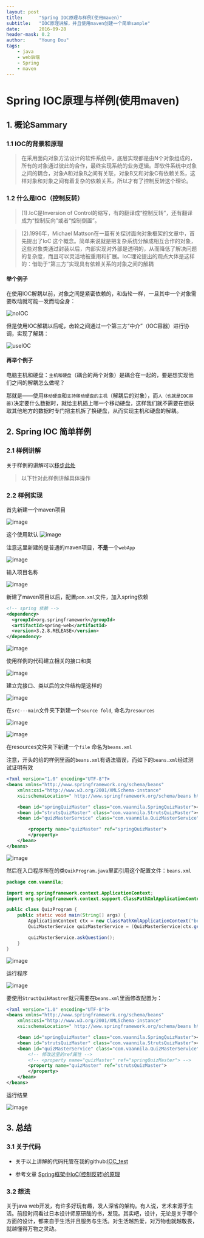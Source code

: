 ```yaml
---
layout: post
title:      "Spring IOC原理与样例(使用maven)"
subtitle:   "IOC原理讲解，并且使用maven创建一个简单sample"
date:       2016-09-28
header-mask: 0.2
author:     "Young Dou"
tags:
    - java
    - web后端
    - Spring
    - maven
---
```



# Spring IOC原理与样例(使用maven)

## 1. 概论Sammary


### 1.1 IOC的背景和原理

> 在采用面向对象方法设计的软件系统中，底层实现都是由N个对象组成的，所有的对象通过彼此的合作，最终实现系统的业务逻辑。即软件系统中对象之间的耦合，对象A和对象B之间有关联，对象B又和对象C有依赖关系，这样对象和对象之间有着复杂的依赖关系，所以才有了控制反转这个理论。

### 1.2 什么是IOC（控制反转）

> (1).IoC是Inversion of Control的缩写，有的翻译成“控制反转”，还有翻译成为“控制反向”或者“控制倒置”。

> (2).1996年，Michael Mattson在一篇有关探讨面向对象框架的文章中，首先提出了IoC 这个概念。简单来说就是把复杂系统分解成相互合作的对象，这些对象类通过封装以后，内部实现对外部是透明的，从而降低了解决问题的复杂度，而且可以灵活地被重用和扩展。IoC理论提出的观点大体是这样的：借助于“第三方”实现具有依赖关系的对象之间的解耦

#### 举个例子

在使用IOC解耦以前，对象之间是紧密依赖的，和齿轮一样，一旦其中一个对象需要改动就可能一发而动全身：

![noIOC](https://raw.githubusercontent.com/youngdou/youngdou.github.io/master/img/post_imag/2016-09-02/img1.png)

但是使用IOC解耦以后呢，齿轮之间通过一个第三方“中介”（IOC容器）进行协调，实现了解耦：

![useIOC](https://raw.githubusercontent.com/youngdou/youngdou.github.io/master/img/post_imag/2016-09-02/img2.png)

#### 再举个例子
电脑主机和硬盘：`主机和硬盘`（耦合的两个对象）是耦合在一起的，要是想实现他们之间的解耦怎么做呢？

那就是——使用`移动硬盘`和`支持移动硬盘的主机`（解耦后的对象），而`人（也就是IOC容器)`决定要什么数据时，就给主机插上哪一个移动硬盘，这样我们就不需要在想获取其他地方的数据时专门把主机拆了换硬盘，从而实现主机和硬盘的解耦。


## 2. Spring IOC 简单样例

### 2.1 样例讲解

关于样例的讲解可以[移步此处](http://www.open-open.com/lib/view/open1326850984030.html)

> 以下针对此样例讲解具体操作

### 2.2 样例实现

首先新建一个maven项目

![image](https://raw.githubusercontent.com/youngdou/youngdou.github.io/master/img/post_imag/2016-09-02/20160928102511.png)

这个使用默认
![image](https://raw.githubusercontent.com/youngdou/youngdou.github.io/master/img/post_imag/2016-09-02/20160928102247.png)

注意这里新建的是普通的maven项目，**不是**一个`webApp`

![image](https://raw.githubusercontent.com/youngdou/youngdou.github.io/master/img/post_imag/2016-09-02/20160928102307.png)

输入项目名称

![image](https://raw.githubusercontent.com/youngdou/youngdou.github.io/master/img/post_imag/2016-09-02/20160928102336.png)

新建了maven项目以后，配置`pom.xml`文件，加入spring依赖

```xml
<!-- spring 依赖 -->
<dependency>
  <groupId>org.springframework</groupId>
  <artifactId>spring-web</artifactId>
  <version>3.2.8.RELEASE</version>
</dependency>

```

![image](https://raw.githubusercontent.com/youngdou/youngdou.github.io/master/img/post_imag/2016-09-02/20160928102611.png)

使用样例的代码建立相关的接口和类

![image](https://raw.githubusercontent.com/youngdou/youngdou.github.io/master/img/post_imag/2016-09-02/20160928102829.png)

建立完接口、类以后的文件结构是这样的

![image](https://raw.githubusercontent.com/youngdou/youngdou.github.io/master/img/post_imag/2016-09-02/20160928102921.png)

在`src---main`文件夹下新建一个`source fold`, 命名为`resources`

![image](https://raw.githubusercontent.com/youngdou/youngdou.github.io/master/img/post_imag/2016-09-02/20160928104519.png)

![image](https://raw.githubusercontent.com/youngdou/youngdou.github.io/master/img/post_imag/2016-09-02/20160928104604.png)

在resources文件夹下新建一个`file` 命名为`beans.xml`

注意，开头的给的样例里面的`beans.xml`有语法错误，而如下的`beans.xml`经过测试证明有效

```xml
<?xml version="1.0" encoding="UTF-8"?>
<beans xmlns="http://www.springframework.org/schema/beans"
	xmlns:xsi="http://www.w3.org/2001/XMLSchema-instance"
	xsi:schemaLocation=" http://www.springframework.org/schema/beans http://www.springframework.org/schema/beans/spring-beans.xsd">

	<bean id="springQuizMaster" class="com.vaannila.SpringQuizMaster"></bean>
	<bean id="strutsQuizMaster" class="com.vaannila.StrutsQuizMaster"></bean>
	<bean id="quizMasterService" class="com.vaannila.QuizMasterService">

		<property name="quizMaster" ref="springQuizMaster">
		</property>
	</bean>
</beans>
```

![image](https://raw.githubusercontent.com/youngdou/youngdou.github.io/master/img/post_imag/2016-09-02/20160928104712.png)

然后在入口程序所在的类`QuikProgram.java`里面引用这个配置文件：`beans.xml`

```java
package com.vaannila;

import org.springframework.context.ApplicationContext;
import org.springframework.context.support.ClassPathXmlApplicationContext;

public class QuizProgram {
	public static void main(String[] args) {
        ApplicationContext ctx = new ClassPathXmlApplicationContext("beans.xml");//读取beans.xml中的内容
		QuizMasterService quizMasterService = (QuizMasterService)ctx.getBean("quizMasterService");

		quizMasterService.askQuestion();
	}
}
```

![image](https://raw.githubusercontent.com/youngdou/youngdou.github.io/master/img/post_imag/2016-09-02/20160928104756.png)

运行程序

![image](https://raw.githubusercontent.com/youngdou/youngdou.github.io/master/img/post_imag/2016-09-02/20160928104827.png)

要使用`StructQuikMastrer`就只需要在`beans.xml`里面修改配置为：
```xml
<?xml version="1.0" encoding="UTF-8"?>
<beans xmlns="http://www.springframework.org/schema/beans"
	xmlns:xsi="http://www.w3.org/2001/XMLSchema-instance"
	xsi:schemaLocation=" http://www.springframework.org/schema/beans http://www.springframework.org/schema/beans/spring-beans.xsd">

	<bean id="springQuizMaster" class="com.vaannila.SpringQuizMaster"></bean>
	<bean id="strutsQuizMaster" class="com.vaannila.StrutsQuizMaster"></bean>
	<bean id="quizMasterService" class="com.vaannila.QuizMasterService">
		<!-- 修改这里的ref属性 -->
		<!-- <property name="quizMaster" ref="springQuizMaster"> -->
		<property name="quizMaster" ref="strutsQuizMaster">
		</property>
	</bean>
</beans>
```
运行结果

![image](https://raw.githubusercontent.com/youngdou/youngdou.github.io/master/img/post_imag/2016-09-02/20160928104906.png)




## 3. 总结


### 3.1 关于代码

- 关于以上讲解的代码托管在我的github:[IOC_test](https://github.com/youngdou/code_for_course_DistributedComputing/tree/master/IOC_test)

- 参考文章
[Spring框架中IoC(控制反转)的原理](http://blog.csdn.net/u012561176/article/details/45974315)

### 3.2 想法

关于java web开发，有许多好玩有趣，发人深省的架构。有人说，艺术来源于生活。前段时间看过日本设计师原研哉的书，发现。其实吧，设计，无论是关乎哪个方面的设计，都来自于生活并且服务与生活。对生活越热爱，对万物也就越敬畏，就越懂得万物之灵动。